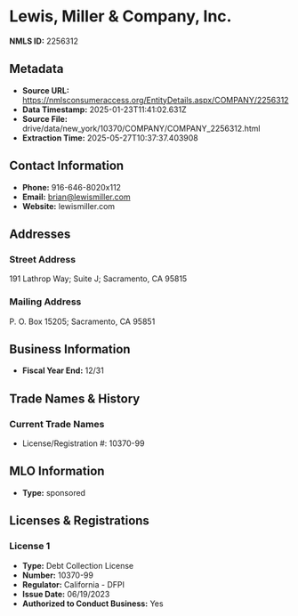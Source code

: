 # Lewis, Miller & Company, Inc.

**NMLS ID:** 2256312

## Metadata
- **Source URL:** https://nmlsconsumeraccess.org/EntityDetails.aspx/COMPANY/2256312
- **Data Timestamp:** 2025-01-23T11:41:02.631Z
- **Source File:** drive/data/new_york/10370/COMPANY/COMPANY_2256312.html
- **Extraction Time:** 2025-05-27T10:37:37.403908

## Contact Information
- **Phone:** 916-646-8020x112
- **Email:** brian@lewismiller.com
- **Website:** lewismiller.com

## Addresses
### Street Address
191 Lathrop Way; Suite J; Sacramento, CA 95815

### Mailing Address
P. O. Box 15205; Sacramento, CA 95851

## Business Information
- **Fiscal Year End:** 12/31

## Trade Names & History
### Current Trade Names
- License/Registration #: 10370-99

## MLO Information
- **Type:** sponsored

## Licenses & Registrations

### License 1
- **Type:** Debt Collection License
- **Number:** 10370-99
- **Regulator:** California - DFPI
- **Issue Date:** 06/19/2023
- **Authorized to Conduct Business:** Yes
